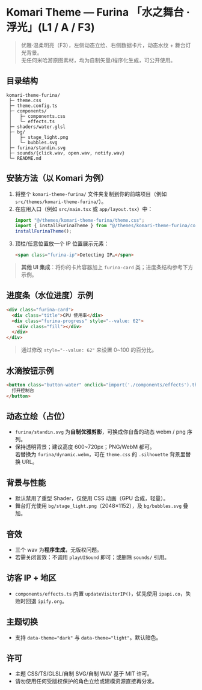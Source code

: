 
# Komari Theme — Furina 「水之舞台 · 浮光」(L1 / A / F3)

> 优雅·温柔明亮（F3），左侧动态立绘、右侧数据卡片，动态水纹 + 舞台灯光背景。  
> 无任何米哈游原图素材，均为自制矢量/程序化生成，可公开使用。

## 目录结构
```
komari-theme-furina/
 ├─ theme.css
 ├─ theme.config.ts
 ├─ components/
 │   ├─ components.css
 │   └─ effects.ts
 ├─ shaders/water.glsl
 ├─ bg/
 │   ├─ stage_light.png
 │   └─ bubbles.svg
 ├─ furina/standin.svg
 ├─ sounds/{click.wav, open.wav, notify.wav}
 └─ README.md
```

## 安装方法（以 Komari 为例）
1. 将整个 `komari-theme-furina/` 文件夹复制到你的前端项目（例如 `src/themes/komari-theme-furina/`）。
2. 在应用入口（例如 `src/main.tsx` 或 `app/layout.tsx`）中：
   ```ts
   import "@/themes/komari-theme-furina/theme.css";
   import { installFurinaTheme } from "@/themes/komari-theme-furina/components/effects";
   installFurinaTheme();
   ```
3. 顶栏/任意位置放一个 IP 位置展示元素：
   ```html
   <span class="furina-ip">Detecting IP…</span>
   ```

> **其他 UI 集成**：将你的卡片容器加上 `furina-card` 类；进度条结构参考下方示例。

## 进度条（水位进度）示例
```html
<div class="furina-card">
  <div class="title">CPU 使用率</div>
  <div class="furina-progress" style="--value: 62">
    <div class="fill"></div>
  </div>
</div>
```
> 通过修改 `style="--value: 62"` 来设置 0~100 的百分比。

## 水滴按钮示例
```html
<button class="button-water" onclick="import('./components/effects').then(m => m.playUISound('open'))">
  打开控制台
</button>
```

## 动态立绘（占位）
- `furina/standin.svg` 为**自制优雅剪影**，可换成你自备的动态 webm / png 序列。
- 保持透明背景；建议高度 600~720px；PNG/WebM 都可。  
  若替换为 `furina/dynamic.webm`，可在 `theme.css` 的 `.silhouette` 背景里替换 URL。

## 背景与性能
- 默认禁用了重型 Shader，仅使用 CSS 动画（GPU 合成，轻量）。
- 舞台灯光使用 `bg/stage_light.png`（2048×1152），及 `bg/bubbles.svg` 叠加。

## 音效
- 三个 wav 为**程序生成**，无版权问题。
- 若需关闭音效：不调用 `playUISound` 即可；或删除 `sounds/` 引用。

## 访客 IP + 地区
- `components/effects.ts` 内置 `updateVisitorIP()`，优先使用 `ipapi.co`，失败时回退 `ipify.org`。

## 主题切换
- 支持 `data-theme="dark"` 与 `data-theme="light"`。默认暗色。

## 许可
- 主题 CSS/TS/GLSL/自制 SVG/自制 WAV 基于 MIT 许可。
- 请勿使用任何受版权保护的角色立绘或建模资源直接再分发。

